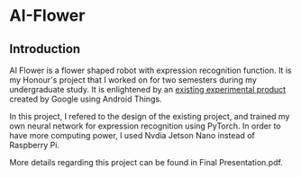 # AI-Flower
## Introduction

AI Flower is a flower shaped robot with expression recognition function. It is my Honour's project that I worked on for two semesters during my undergraduate study. It is enlightened by an [existing experimental product](https://github.com/androidthings/experiment-expression-flower) created by Google using Android Things.


In this project, I refered to the design of the existing project, and trained my own neural network for expression recognition using PyTorch. In order to have more computing power, I used Nvdia Jetson Nano instead of Raspberry Pi.

More details regarding this project can be found in Final Presentation.pdf.
